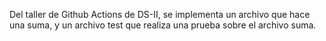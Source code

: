 Del taller de Github Actions de DS-II, se implementa un archivo que hace una suma, y un archivo test que realiza una prueba sobre el archivo suma.

